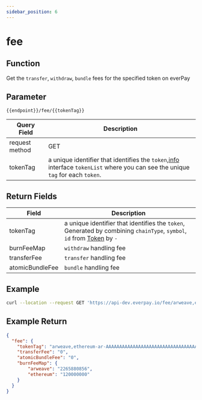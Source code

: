 ```yaml
---
sidebar_position: 6
---
```


# fee

## Function
Get the `transfer`, `withdraw`, `bundle` fees for the specified token on everPay

## Parameter
`{{endpoint}}/fee/{{tokenTag}}`

|Query Field|Description|
|---|---|
|request method|GET|
|tokenTag|a unique identifier that identifies the `token`,[info](./info.md#example-return) interface `tokenList` where you can see the unique `tag` for each `token`.|

## Return Fields
|Field|Description|
|---|---|
|tokenTag|a unique identifier that identifies the `token`, Generated by combining `chainType`, `symbol`, `id` from [Token](./info#token-field-description) by `-`|
|burnFeeMap|`withdraw` handling fee|
|transferFee|`transfer` handling fee|
|atomicBundleFee| `bundle` handling fee|

## Example

```bash
curl --location --request GET 'https://api-dev.everpay.io/fee/arweave,ethereum-ar-AAAAAAAAAAAAAAAAAAAAAAAAAAAAAAAAAAAAAAAAAAA,0xcc9141efa8c20c7df0778748255b1487957811be'
```

## Example Return
```json
{
  "fee": {
    "tokenTag": "arweave,ethereum-ar-AAAAAAAAAAAAAAAAAAAAAAAAAAAAAAAAAAAAAAAAAAA,0xcc9141efa8c20c7df0778748255b1487957811be",
    "transferFee": "0",
    "atomicBundleFee": "0",
    "burnFeeMap": {
        "arweave": "2265880856",
        "ethereum": "120000000"
    }
  }
}
```